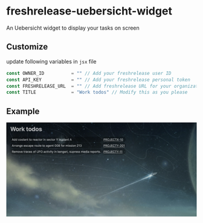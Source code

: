 # freshrelease-uebersicht-widget
An Uebersicht widget to display your tasks on screen

## Customize

update following variables in `jsx` file
```jsx
const OWNER_ID          = "" // Add your freshrelease user ID
const API_KEY           = "" // Add your freshrelease personal token
const FRESHRELEASE_URL  = "" // Add freshrelease URL for your organization
const TITLE             = "Work todos" // Modify this as you please
```

## Example

![Samle image](assets/example.png)
